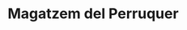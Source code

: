 ---
title: "Magatzem del Perruquer"
url: /lleida/magatzem-del-perruquer-avinguda-de-lalcalde-porqueres/
shop: cosméticos
---